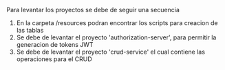 Para levantar los proyectos se debe de seguir una secuencia

1. En la carpeta /resources podran encontrar los scripts para creacion de las tablas
2. Se debe de levantar el proyecto 'authorization-server', para permitir la generacion de tokens JWT
3. Se debe de levantar el proyecto 'crud-service' el cual contiene las operaciones para el CRUD